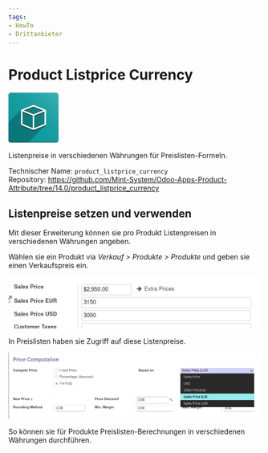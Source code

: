 ```yaml
---
tags:
- HowTo
- Drittanbieter
---
```


# Product Listprice Currency
![icon_oms_box](assets/icon_oms_box.png)

Listenpreise in verschiedenen Währungen für Preislisten-Formeln.

Technischer Name: `product_listprice_currency`\
Repository: <https://github.com/Mint-System/Odoo-Apps-Product-Attribute/tree/14.0/product_listprice_currency>

## Listenpreise setzen und verwenden

Mit dieser Erweiterung können sie pro Produkt Listenpreisen in verschiedenen Währungen angeben.

Wählen sie ein Produkt via *Verkauf > Produkte > Produkte* und geben sie einen Verkaufspreis ein.

![](assets/Product%20Listprice%20Currency%20Set.png)

In Preislisten haben sie Zugriff auf diese Listenpreise.

![](assets/Product%20Listprice%20Currency%20Based%20on.png)

So können sie für Produkte Preislisten-Berechnungen in verschiedenen Währungen durchführen.